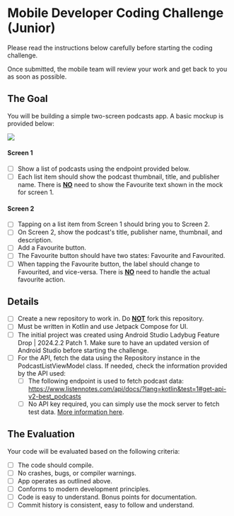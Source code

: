 # Mobile Developer Coding Challenge (Junior)

Please read the instructions below carefully before starting the coding challenge.

Once submitted, the mobile team will review your work and get back to you as soon as possible.

## The Goal

You will be building a simple two-screen podcasts app. A basic mockup is provided below:

[![](https://i.imgur.com/yi8w1s8.png)](https://i.imgur.com/yi8w1s8.png)

#### Screen 1

- [ ] Show a list of podcasts using the endpoint provided below.
- [ ] Each list item should show the podcast thumbnail, title, and publisher name. There is <ins>**NO**</ins> need to show the Favourite text shown in the mock for screen 1.

#### Screen 2

- [ ] Tapping on a list item from Screen 1 should bring you to Screen 2.
- [ ] On Screen 2, show the podcast's title, publisher name, thumbnail, and description.
- [ ] Add a Favourite button.
- [ ] The Favourite button should have two states: Favourite and Favourited.
- [ ] When tapping the Favourite button, the label should change to Favourited, and vice-versa. There is <ins>**NO**</ins> need to handle the actual favourite action.

## Details

- [ ] Create a new repository to work in. Do <ins>**NOT**</ins> fork this repository.
- [ ] Must be written in Kotlin and use Jetpack Compose for UI.
- [ ] The initial project was created using Android Studio Ladybug Feature Drop | 2024.2.2 Patch 1. Make sure to have an updated version of Android Studio before starting the challenge.
- [ ] For the API, fetch the data using the Repository instance in the PodcastListViewModel class. If needed, check the information provided by the API used:
	 - [ ] The following endpoint is used to fetch podcast data: https://www.listennotes.com/api/docs/?lang=kotlin&test=1#get-api-v2-best_podcasts
	 - [ ] No API key required, you can simply use the mock server to fetch test data. [More information here](https://www.listennotes.help/article/48-how-to-test-the-podcast-api-without-an-api-key "More information here").

## The Evaluation

Your code will be evaluated based on the following criteria:

- [ ] The code should compile.
- [ ] No crashes, bugs, or compiler warnings.
- [ ] App operates as outlined above.
- [ ] Conforms to modern development principles.
- [ ] Code is easy to understand. Bonus points for documentation.
- [ ] Commit history is consistent, easy to follow and understand.
